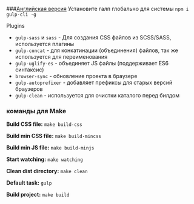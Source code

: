 ###[Английская версия](README.md)
Установите галп глобально для системы `npm i gulp-cli -g`

Plugins
* `gulp-sass` и `sass` - Для создания CSS файлов из SCSS/SASS, используется плагины
* `gulp-concat` - для конкатинации (объединения) файлов, так же используется для переименования
* `gulp-uglify-es` - объединяет JS файлы (поддерживает ES6 синтаксис)
* `browser-sync` - обновление проекта в браузере
* `gulp-autoprefixer` - добавляет префиксы для старых версий браузеров
* `gulp-clean` - используется для очистки каталого перед билдом

###  команды для Make
__Build CSS file:__ `make build-css`

__Build min CSS file:__ `make build-mincss`

__Build min JS file:__ `make build-minjs`

__Start watching:__ `make watching`

__Clean dist directory:__ `make clean`

__Default task:__ `gulp`

__Build project:__ `make build`
